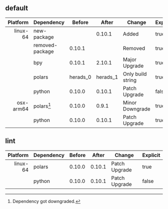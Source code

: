## default

|Platform|Dependency|Before|After|Change|Explicit|
|-:|-|-|-|-|-|
|linux-64|new-package||0.10.1|Added|true|
||removed-package|0.10.1||Removed|true|
||bpy|0.10.1|2.10.1|Major Upgrade|true|
||polars|herads_0|herads_1|Only build string|true|
||python|0.10.0|0.10.1|Patch Upgrade|false|
|osx-arm64|polars[^2]|0.10.0|0.9.1|Minor Downgrade|true|
||python|0.10.0|0.10.1|Patch Upgrade|true|

## lint

|Platform|Dependency|Before|After|Change|Explicit|
|-:|-|-|-|-|-|
|linux-64|polars|0.10.0|0.10.1|Patch Upgrade|true|
||python|0.10.0|0.10.1|Patch Upgrade|false|

[^1]: *Cursive* means explicit dependency.
[^2]: Dependency got downgraded.
